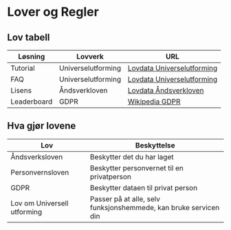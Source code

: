 # Lover og Regler

## Lov tabell

|Løsning|Lovverk|URL|
|-------|-------|---|
|Tutorial|Universelutforming|[Lovdata Universelutforming](https://lovdata.no/dokument/SF/forskrift/2013-06-21-732)|
|FAQ|Universelutforming|[Lovdata Universelutforming](https://lovdata.no/dokument/SF/forskrift/2013-06-21-732)|
|Lisens|Åndsverkloven|[Lovdata Åndsverkloven](https://lovdata.no/dokument/NL/lov/2018-06-15-40?q=%C3%A5ndsverkloven)|
|Leaderboard|GDPR|[Wikipedia GDPR](https://en.wikipedia.org/wiki/General_Data_Protection_Regulation)|

## Hva gjør lovene

| Lov                        | Beskyttelse                                        |
|----------------------------|----------------------------------------------------|
| Åndsverksloven             | Beskytter det du har laget                         |
| Personvernsloven           | Beskytter personvernet til en privatperson         |
| GDPR                       | Beskytter dataen til privat person                 |
| Lov om Universell utforming | Passer på at alle, selv funksjonshemmede, kan bruke servicen din |
